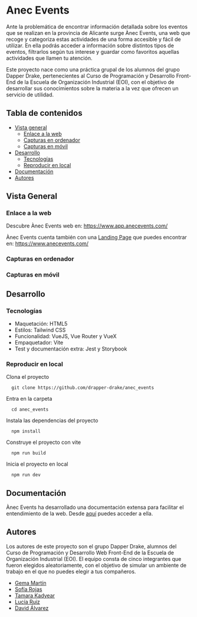 # Anec Events

Ante la problemática de encontrar información detallada sobre los eventos que se realizan en la provincia de Alicante surge Ànec Events, una web que recoge y categoriza estas actividades de una forma accesible y fácil de utilizar. En ella podrás acceder a información sobre distintos tipos de eventos, filtrarlos según tus interese y guardar como favoritos aquellas actividades que llamen tu atención.

Este proyecto nace como una práctica grupal de los alumnos del grupo Dapper Drake, pertenecientes al Curso de Programación y Desarrollo Front-End de la Escuela de Organización Industrial (EOI), con el objetivo de desarrollar sus conocimientos sobre la materia a la vez que ofrecen un servicio de utilidad.

## Tabla de contenidos

- [Vista general](#vista-general)
  - [Enlace a la web](#enlace-a-la-web)
  - [Capturas en ordenador](#capturas-en-ordenador)
  - [Capturas en móvil](#capturas-en-móvil)
- [Desarrollo](#desarrollo)
  - [Tecnologías](#tecnologías)
  - [Reproducir en local](#reproducir-en-local)
- [Documentación](#documentación)
- [Autores](#autores)
## Vista General
### Enlace a la web
Descubre Ànec Events web en:
https://www.app.anecevents.com/

Ànec Events cuenta también con una [Landing Page](https://github.com/drapper-drake/landing_anec) que puedes encontrar en:
https://www.anecevents.com/

### Capturas en ordenador

### Capturas en móvil
## Desarrollo
### Tecnologías
- Maquetación: HTML5
- Estilos: Tailwind CSS
- Funcionalidad: VueJS, Vue Router y VueX
- Empaquetador: Vite
- Test y documentación extra: Jest y Storybook

### Reproducir en local
Clona el proyecto
```
  git clone https://github.com/drapper-drake/anec_events
```
Entra en la carpeta
```
  cd anec_events
```
Instala las dependencias del proyecto
```
  npm install
```
Construye el proyecto con vite
```
  npm run build
```
Inicia el proyecto en local
```
  npm run dev
```

## Documentación
Ànec Events ha desarrollado una documentación extensa para facilitar el entendimiento de la web. Desde [aquí](https://github.com/drapper-drake/anec_events/tree/develop/docs) puedes acceder a ella.
## Autores
Los autores de este proyecto son el grupo Dapper Drake, alumnos del Curso de Programación y Desarrollo Web Front-End de la Escuela de Organización Industrial (EOI).
El equipo consta de cinco integrantes que fueron elegidos aleatoriamente, con el objetivo de simular un ambiente de trabajo en el que no puedes elegir a tus compañeros.


- [Gema Martín](https://github.com/geminway92)
- [Sofía Rojas](https://github.com/RoseGafe)
- [Tamara Kadyear](https://github.com/TKadyear)
- [Lucía Ruiz](https://github.com/Lulurm22)
- [David Álvarez](https://github.com/deivizzzZ)


